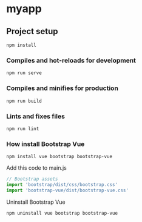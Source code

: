 # myapp

## Project setup
```
npm install
```

### Compiles and hot-reloads for development
```
npm run serve
```

### Compiles and minifies for production
```
npm run build
```

### Lints and fixes files
```
npm run lint
```

### How install Bootstrap Vue

```
npm install vue bootstrap bootstrap-vue
```

Add this code to main.js

```js
// Bootstrap assets
import 'bootstrap/dist/css/bootstrap.css'
import 'bootstrap-vue/dist/bootstrap-vue.css'
```
Uninstall Bootstrap Vue 

```
npm uninstall vue bootstrap bootstrap-vue
```